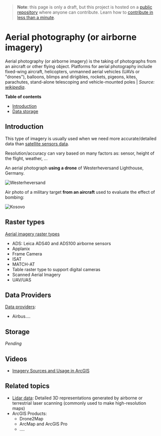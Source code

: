 > **Note**: this page is only a draft, but this project is hosted on a [public repository](https://github.com/hhkaos/awesome-arcgis) where anyone can contribute. Learn how to [contribute in less than a minute](https://github.com/hhkaos/awesome-arcgis/blob/master/CONTRIBUTING.md#contributions).

# Aerial photography (or airborne imagery)

Aerial photography (or airborne imagery) is the taking of photographs from an aircraft or other flying object. Platforms for aerial photography include fixed-wing aircraft, helicopters, unmanned aerial vehicles (UAVs or "drones"), balloons, blimps and dirigibles, rockets, pigeons, kites, parachutes, stand-alone telescoping and vehicle-mounted poles | *Source:  [wikipedia](https://en.wikipedia.org/wiki/Aerial_photography)*.


<!-- START doctoc generated TOC please keep comment here to allow auto update -->
<!-- DON'T EDIT THIS SECTION, INSTEAD RE-RUN doctoc TO UPDATE -->
**Table of contents**

- [Introduction](#introduction)
- [Data storage](#data-storage)

<!-- END doctoc generated TOC please keep comment here to allow auto update -->

## Introduction

This type of imagery is usually used when we need more accurate/detailed data than [satellite sensors data](../satellite-sensor/README.md).

Resolution/accuracy can vary based on many factors as: sensor, height of the flight, weather, ...

An aerial photograph **using a drone** of Westerheversand Lighthouse, Germany.

![Westerheversand](https://upload.wikimedia.org/wikipedia/commons/thumb/c/c6/Leuchtturm_in_Westerheversand.jpg/440px-Leuchtturm_in_Westerheversand.jpg)

Air photo of a military target **from an aircraft** used to evaluate the effect of bombing:

![Kosovo](https://upload.wikimedia.org/wikipedia/commons/thumb/7/78/Podgorica_1999_Kosovo_War.jpg/440px-Podgorica_1999_Kosovo_War.jpg)

## Raster types

[Aerial imagery raster types](http://desktop.arcgis.com/en/arcmap/latest/manage-data/raster-and-images/aerial-imagery-raster-types.htm)

* ADS: Leica ADS40 and ADS100 airborne sensors
* Applanix
* Frame Camera
* ISAT
* MATCH-AT
* Table raster type to support digital cameras
* Scanned Aerial Imagery
* UAV/UAS

## Data Providers

[Data providers](../../../data-providers/README.md):

* Airbus....

## Storage

*Pending*

## Videos

* [Imagery Sources and Usage in ArcGIS](https://www.youtube.com/watch?v=pnoj24ncZas&t=5s)

## Related topics

* [Lidar data](../../vector/lidar/README.md): Detailed 3D representations generated by airborne or terrestrial laser scanning (commonly used to make high-resolution maps)
* ArcGIS Products:
    * Drone2Map
    * ArcMap and ArcGIS Pro
    * ....
